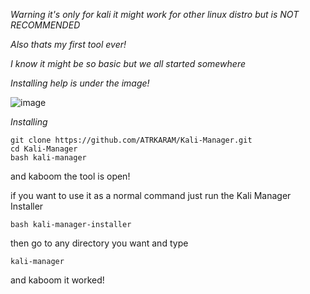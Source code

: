 *Warning it's only for kali it might work for other linux distro but is NOT RECOMMENDED*

*Also thats my first tool ever!*

*I know it might be so basic but we all started somewhere*

*Installing help is under the image!*

![image](https://github.com/user-attachments/assets/19867594-761e-4321-a119-018e31dee5ea)

*Installing*
```
git clone https://github.com/ATRKARAM/Kali-Manager.git
cd Kali-Manager
bash kali-manager
```
and kaboom the tool is open!

if you want to use it as a normal command just run the Kali Manager Installer
```
bash kali-manager-installer
```
then go to any directory you want and type
```
kali-manager
```
and kaboom it worked!
